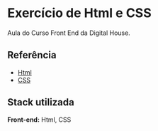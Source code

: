 
# Exercício de Html e CSS 

Aula do Curso Front End da Digital House. 


## Referência

 - [Html](https://developer.mozilla.org/pt-BR/docs/Learn/Accessibility/HTML)
 - [CSS](https://developer.mozilla.org/pt-BR/docs/Web/CSS)
 


## Stack utilizada

**Front-end:** Html, CSS



